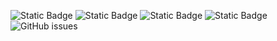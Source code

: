 ![Static Badge](https://img.shields.io/badge/blacklists-60-000000) ![Static Badge](https://img.shields.io/badge/blacklisted-2856527-cc0000) ![Static Badge](https://img.shields.io/badge/whitelisted-2245-00CC00) ![Static Badge](https://img.shields.io/badge/streaming_blacklist-28107-000000) ![GitHub issues](https://img.shields.io/github/issues/fabriziosalmi/blacklists)
